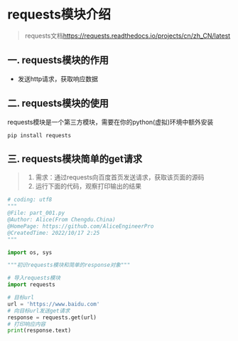 # requests模块介绍

> requests文档<https://requests.readthedocs.io/projects/cn/zh_CN/latest> 

## 一. requests模块的作用

- 发送http请求，获取响应数据

## 二. requests模块的使用

requests模块是一个第三方模块，需要在你的python(虚拟)环境中额外安装

```shell
pip install requests
```

## 三. requests模块简单的get请求

> 1.  需求：通过requests向百度首页发送请求，获取该页面的源码
> 1.  运行下面的代码，观察打印输出的结果

```python
# coding: utf8
""" 
@File: part_001.py
@Author: Alice(From Chengdu.China)
@HomePage: https://github.com/AliceEngineerPro
@CreatedTime: 2022/10/17 2:25
"""

import os, sys

"""初识requests模块和简单的response对象"""

# 导入requests模块
import requests 

# 目标url
url = 'https://www.baidu.com' 
# 向目标url发送get请求
response = requests.get(url)
# 打印响应内容
print(response.text)
```

